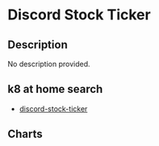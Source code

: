 # Discord Stock Ticker

## Description

No description provided.

## k8 at home search

- [discord-stock-ticker](https://nanne.dev/k8s-at-home-search/#/discord-stock-ticker)

## Charts



